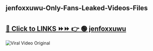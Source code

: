 
 ## jenfoxxuwu-Only-Fans-Leaked-Videos-Files

# <h2><a href="https://mediaupload.pro?jenfoxxuwu">🔗 Click to LINKS ⏩⏩ 👉 🟢 jenfoxxuwu </a></h2>

<a href="https://mediaupload.pro?jenfoxxuwu" rel="nofollow" data-target="animated-image.originalLink"><img src="https://i.ibb.co.com/xMMVF88/686577567.gif" alt="Viral Video Original" style="max-width: 100%; display: inline-block;" data-target="animated-image.originalImage"></a>